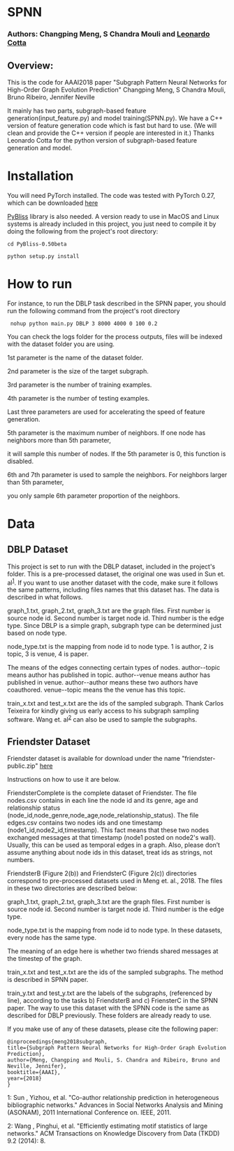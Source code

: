 # SPNN
### Authors: Changping Meng, S Chandra Mouli and [Leonardo Cotta](https://cottascience.github.io/)
## Overview:
This is the code for AAAI2018 paper
"Subgraph Pattern Neural Networks for High-Order Graph Evolution Prediction"
Changping Meng, S Chandra Mouli, Bruno Ribeiro, Jennifer Neville

It mainly has two parts, subgraph-based feature generation(input_feature.py) and model training(SPNN.py).
We have a C++ version of feature generation code which is fast but hard to use.
(We will clean and provide the C++ version if people are interested in it.)
Thanks Leonardo Cotta for the python version of subgraph-based feature generation and model.

# Installation

You will need PyTorch installed. The code was tested with PyTorch 0.27, which can be downloaded [here](https://pytorch.org/)

[PyBliss](http://www.tcs.hut.fi/Software/bliss/) library is also needed. A version ready to use in MacOS and Linux systems is already included in this project, you just need to compile it by doing the following from the project's root directory:

```console
cd PyBliss-0.50beta

python setup.py install
```

# How to run

For instance, to run the DBLP task described in the SPNN paper, you should run the following command from the project's root directory

```console
 nohup python main.py DBLP 3 8000 4000 0 100 0.2
```

You can check the logs folder for the process outputs, files will be indexed with the dataset folder you are using.

1st parameter is the name of the dataset folder.

2nd parameter is the size of the target subgraph.

3rd parameter is the number of training examples.

4th parameter is the number of testing examples.

Last three parameters are used for accelerating the speed of feature generation.

5th parameter is the maximum number of neighbors. If one node has neighbors more than 5th parameter,

it will sample this number of nodes. If the 5th parameter is 0, this function is disabled.

6th and 7th parameter is used to sample the neighbors. For neighbors larger than 5th parameter,

you only sample 6th parameter proportion of the neighbors.

# Data

## DBLP Dataset
This project is set to run with the DBLP dataset, included in the project's folder. This is a pre-processed dataset, the original one was used in Sun et. al<sup>[1](#myfootnote1)</sup>. If you want to use another dataset with the code, make sure it follows the same patterns, including files names that this dataset has. The data is described in what follows.

graph_1.txt, graph_2.txt, graph_3.txt are the graph files.
First number is source node id. Second number is target node id. Third number is the edge type.
Since DBLP is a simple graph, subgraph type can be determined just based on node type.

node_type.txt is the mapping from node id to node type.
1 is author, 2 is topic, 3 is venue, 4 is paper.

The means of the edges connecting certain types of nodes.
author--topic means author has published in topic.
author--venue means author has published in venue.
author--author means these two authors have coauthored.
venue--topic means the the venue has this topic.

train_x.txt and test_x.txt are the ids of the sampled subgraph. Thank Carlos Teixeira for kindly giving us early access to his subgraph sampling software. Wang et. al<sup>[2](#myfootnote2)</sup> can also be used to sample the subgraphs.

## Friendster Dataset
Friendster dataset is available for download under the name "friendster-public.zip" [here](https://goo.gl/8C7BU9)

Instructions on how to use it are below.

FriendsterComplete is the complete dataset of Friendster. The file nodes.csv contains in each line the node id and its genre, age and relationship status (node_id,node_genre,node_age,node_relationship_status). The file edges.csv contains two nodes ids and one timestamp (node1_id,node2_id,timestamp). This fact means that these two nodes exchanged messages at that timestamp (node1 posted on node2's wall). Usually, this can be used as temporal edges in a graph. Also, please don’t assume anything about node ids in this dataset, treat ids as strings, not numbers.

FriendsterB (Figure 2(b)) and FriendsterC (Figure 2(c)) directories correspond to pre-processed datasets used in Meng et. al., 2018. The files in these two directories are described below:

graph_1.txt, graph_2.txt, graph_3.txt are the graph files. First number is source node id. Second number is target node id. Third number is the edge type.

node_type.txt is the mapping from node id to node type. In these datasets, every node has the same type.

The meaning of an edge here is whether two friends shared messages at the timestep of the graph.

train_x.txt and test_x.txt are the ids of the sampled subgraphs. The method is described in SPNN paper.

train_y.txt and test_y.txt are the labels of the subgraphs, (referenced by line), according to the tasks b) FriendsterB and c) FriensterC in the SPNN paper. The way to use this dataset with the SPNN code is the same as described for DBLP previously. These folders are already ready to use.

If you make use of any of these datasets, please cite the following paper:

```console
@inproceedings{meng2018subgraph,
title={Subgraph Pattern Neural Networks for High-Order Graph Evolution Prediction},
author={Meng, Changping and Mouli, S. Chandra and Ribeiro, Bruno and Neville, Jennifer},
booktitle={AAAI},
year={2018}
}
```

<a name="myfootnote1">1</a>: Sun , Yizhou, et al. "Co-author relationship prediction in heterogeneous bibliographic networks." Advances in Social Networks Analysis and Mining (ASONAM), 2011 International Conference on. IEEE, 2011.

<a name="myfootnote2">2</a>: Wang , Pinghui, et al. "Efficiently estimating motif statistics of large networks." ACM Transactions on Knowledge Discovery from Data (TKDD) 9.2 (2014): 8.

